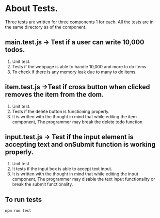 # About Tests.
Three tests are written for three components 1 for each. All the tests are in the same directory as of the
component.
## main.test.js -> Test if a user can write 10,000 todos.
1. Unit test.
2. Tests if the webpage is able to handle 10,000 and more to do items.
3. To check if there is any memory leak due to many to do items.
## item.test.js ->Test if cross button when clicked removes the item from the dom.
1. Unit test.
2. Tests if the delete button is functioning properly.
3. It is written with the thought in mind that while editing the item component, The programmer may break the delete todo function.
## input.test.js -> Test if the input element is accepting text and onSubmit function is working properly.
1. Unit test
2. It tests if the input box is able to accept text input.
3. It is written with the thought in mind that while editing the input component, The programmer may disable the text input functionality or break the submit functionality. 
## To run tests
```
npm run test
```